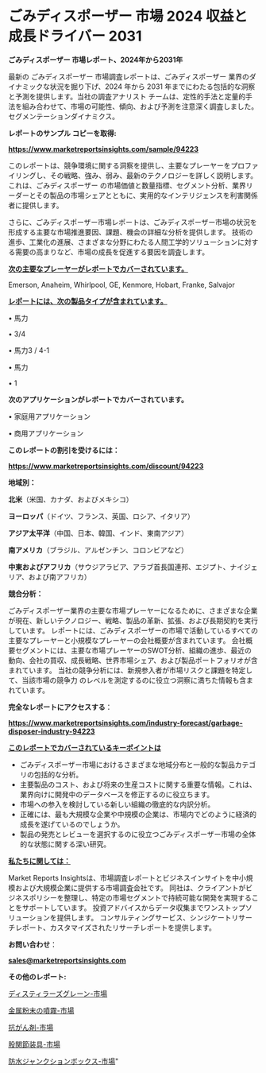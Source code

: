 # ごみディスポーザー 市場 2024 収益と成長ドライバー 2031

<strong>ごみディスポーザー 市場レポート、2024年から2031年</strong>

最新の ごみディスポーザー 市場調査レポートは、ごみディスポーザー 業界のダイナミックな状況を掘り下げ、2024 年から 2031 年までにわたる包括的な洞察と予測を提供します。当社の調査アナリスト チームは、定性的手法と定量的手法を組み合わせて、市場の可能性、傾向、および予測を注意深く調査しました。 セグメンテーションダイナミクス。



<strong>レポートのサンプル コピーを取得:</strong> <a href=https://www.marketreportsinsights.com/sample/94223>

<strong><u>https://www.marketreportsinsights.com/sample/94223</u></strong></a>

このレポートは、競争環境に関する洞察を提供し、主要なプレーヤーをプロファイリングし、その戦略、強み、弱み、最新のテクノロジーを詳しく説明します。 これは、ごみディスポーザー の市場価値と数量指標、セグメント分析、業界リーダーとその製品の市場シェアとともに、実用的なインテリジェンスを利害関係者に提供します。

さらに、ごみディスポーザー市場レポートは、ごみディスポーザー市場の状況を形成する主要な市場推進要因、課題、機会の詳細な分析を提供します。 技術の進歩、工業化の進展、さまざまな分野にわたる人間工学的ソリューションに対する需要の高まりなど、市場の成長を促進する要因を調査します。



<strong><u>次の主要なプレーヤーがレポートでカバーされています。</u></strong>

Emerson, Anaheim, Whirlpool, GE, Kenmore, Hobart, Franke, Salvajor



<strong><u><b>レポートには、次の製品タイプが含まれています。</b></u></strong>

• 馬力

• 3/4

• 馬力3 / 4-1

• 馬力

• 1



<strong><b>次のアプリケーションがレポートでカバーされています。</b></strong>

• 家庭用アプリケーション

• 商用アプリケーション



<strong><b>このレポートの割引を受けるには：</b></strong><a href=https://www.marketreportsinsights.com/discount/94223>

<strong><u>https://www.marketreportsinsights.com/discount/94223</u></strong></a>



<strong>地域別：</strong>



<strong>北米</strong>（米国、カナダ、およびメキシコ）



<strong>ヨーロッパ</strong>（ドイツ、フランス、英国、ロシア、イタリア）



<strong>アジア太平洋</strong>（中国、日本、韓国、インド、東南アジア）



<strong>南アメリカ</strong>（ブラジル、アルゼンチン、コロンビアなど）



<strong>中東およびアフリカ</strong>（サウジアラビア、アラブ首長国連邦、エジプト、ナイジェリア、および南アフリカ）



<strong>競合分析：</strong>

ごみディスポーザー業界の主要な市場プレーヤーになるために、さまざまな企業が現在、新しいテクノロジー、戦略、製品の革新、拡張、および長期契約を実行しています。 レポートには、ごみディスポーザーの市場で活動しているすべての主要なプレーヤーと小規模なプレーヤーの会社概要が含まれています。 会社概要セグメントには、主要な市場プレーヤーのSWOT分析、組織の進歩、最近の動向、会社の買収、成長戦略、世界市場シェア、および製品ポートフォリオが含まれています。 当社の競争分析には、新規参入者が市場リスクと課題を特定して、当該市場の競争力 のレベルを測定するのに役立つ洞察に満ちた情報も含まれています。



<strong>完全なレポートにアクセスする</strong>：

<a href=https://www.marketreportsinsights.com/industry-forecast/garbage-disposer-industry-94223>

<strong><u>https://www.marketreportsinsights.com/industry-forecast/garbage-disposer-industry-94223</u></strong></a>



<strong><u><b>このレポートでカバーされているキーポイントは</b></u></strong>
<ul>
  <li>ごみディスポーザー市場におけるさまざまな地域分布と一般的な製品カテゴリの包括的な分析。</li>
  <li>主要製品のコスト、および将来の生産コストに関する重要な情報。これは、業界向けに開発中のデータベースを修正するのに役立ちます。</li>
  <li>市場への参入を検討している新しい組織の徹底的な内訳分析。</li>
  <li>正確には、最も大規模な企業や中規模の企業は、市場内でどのように経済的成長を遂げているのでしょうか。</li>
  <li>製品の発売とレビューを選択するのに役立つごみディスポーザー市場の全体的な状態に関する深い研究。</li>
</ul>


<strong><u><b>私たちに関しては：</b></u></strong>

Market Reports Insightsは、市場調査レポートとビジネスインサイトを中小規模および大規模企業に提供する市場調査会社です。 同社は、クライアントがビジネスポリシーを整理し、特定の市場セグメントで持続可能な開発を実現することをサポートしています。 投資アドバイスからデータ収集までワンストップソリューションを提供します。 コンサルティングサービス、シンジケートリサーチレポート、カスタマイズされたリサーチレポートを提供します。



<strong><b>お問い合わせ</b></strong>：

<a href=mailto:sales@marketreportsinsights.com>

<strong><u>sales@marketreportsinsights.com</u></strong></a>



<strong>その他のレポート:</strong>

<a href=https://www.linkedin.com/pulse/ディスティラーズグレーン-市場-2023-最新の-cagr-および成長分析-2030-pr-news-hub-z2kyf/>ディスティラーズグレーン-市場</a>

<a href=https://www.linkedin.com/pulse/金属粉末の噴霧-市場-2023-最新の-cagr-および成長分析-2030-iwy4f/>金属粉末の噴霧-市場</a>

<a href=https://www.linkedin.com/pulse/抗がん剤-市場-2023-年のダイナミクスとビジネストレンド-2030-uou5f/>抗がん剤-市場</a>

<a href=https://www.linkedin.com/pulse/股関節装具-市場-2023-総利益と主要ベンダー-2030-trendsetters-testimonials-360-anal-6jynf/>股関節装具-市場</a>

<a href=https://www.linkedin.com/pulse/防水ジャンクションボックス-市場-2023-競争分析と事業成長-2030-6fxbf/>防水ジャンクションボックス-市場</a>"

